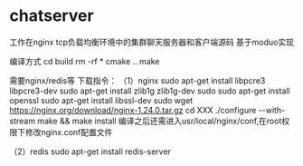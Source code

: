 # chatserver
工作在nginx tcp负载均衡环境中的集群聊天服务器和客户端源码 基于moduo实现 

编译方式
cd build
rm -rf *
cmake ..
make

需要nginx/redis等
下载指令：
（1）nginx
sudo apt-get install libpcre3 libpcre3-dev
sudo apt-get install zlib1g zlib1g-dev
sudo sudo apt-get install openssl
sudo apt-get install libssl-dev
sudo wget https://nginx.org/download/nginx-1.24.0.tar.gz
cd XXX
./configure --with-stream
make && make install
编译之后还需进入usr/local/nginx/conf,在root权限下修改nginx.conf配置文件

（2）redis
sudo apt-get install redis-server
